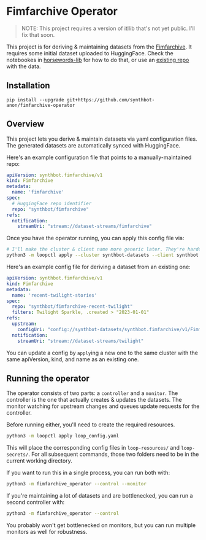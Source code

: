 # Fimfarchive Operator

>NOTE: This project requires a version of itllib that's not yet public. I'll fix that soon.

This project is for deriving & maintaining datasets from the [Fimfarchive](https://www.fimfiction.net/user/116950/Fimfarchive).
It requires some initial dataset uploaded to HuggingFace. Check the notebookes in [horsewords-lib](https://github.com/synthbot-anon/horsewords-lib) for how to do that, or use an [existing repo](https://huggingface.co/datasets/synthbot/fimfarchive) with the data.


## Installation
`pip install --upgrade git+https://github.com/synthbot-anon/fimfarchive-operator`


## Overview
This project lets you derive & maintain datasets via yaml configuration files. The generated datasets are automatically synced with HuggingFace.

Here's an example configuration file that points to a manually-maintained repo:
```yaml
apiVersion: synthbot.fimfarchive/v1
kind: Fimfarchive
metadata:
  name: 'fimfarchive'
spec:
  # HuggingFace repo identifier
  repo: "synthbot/fimfarchive"
refs:
  notification:
    streamUri: "stream://dataset-streams/fimfarchive"
```

Once you have the operator running, you can apply this config file via:
```bash
# I'll make the cluster & client name more generic later. They're hardcoded in __main__.py right now.
python3 -m loopctl apply --cluster synthbot-datasets --client synthbot /path/to/config.yaml
```

Here's an example config file for deriving a dataset from an existing one:
```yaml
apiVersion: synthbot.fimfarchive/v1
kind: Fimfarchive
metadata:
  name: 'recent-twilight-stories'
spec:
  repo: "synthbot/fimfarchive-recent-twilight"
  filters: Twilight Sparkle, .created > "2023-01-01"
refs:
  upstream:
    configUri: "config://synthbot-datasets/synthbot.fimfarchive/v1/Fimfarchive/fimfarchive"
  notification:
    streamUri: "stream://dataset-streams/twilight"
```

You can update a config by `apply`ing a new one to the same cluster with the same apiVersion, kind, and name as an existing one.


## Running the operator
The operator consists of two parts: a `controller` and a `monitor`. The controller is the one that actually creates & updates the datasets. The monitor watching for upstream changes and queues update requests for the controller.

Before running either, you'll need to create the required resources.
```bash
python3 -m loopctl apply loop_config.yaml
```

This will place the corresponding config files in `loop-resources/` and `loop-secrets/`. For all subsequent commands, those two folders need to be in the current working directory.

If you want to run this in a single process, you can run both with:
```bash
python3 -m fimfarchive_operator --control --monitor
```

If you're maintaining a lot of datasets and are bottlenecked, you can run a second controller with:
```bash
python3 -m fimfarchive_operator --control
```

You probably won't get bottlenecked on monitors, but you can run multiple monitors as well for robustness.




